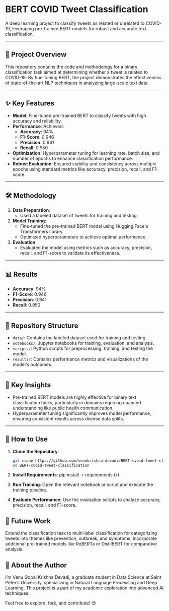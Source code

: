 # BERT COVID Tweet Classification  
A deep learning project to classify tweets as related or unrelated to COVID-19, leveraging pre-trained BERT models for robust and accurate text classification.  

---

## 📜 Project Overview  
This repository contains the code and methodology for a binary classification task aimed at determining whether a tweet is related to COVID-19. By fine-tuning BERT, the project demonstrates the effectiveness of state-of-the-art NLP techniques in analyzing large-scale text data.  

---

## ✨ Key Features  
- **Model**: Fine-tuned pre-trained BERT to classify tweets with high accuracy and reliability.  
- **Performance**: Achieved:  
  - **Accuracy**: 94%  
  - **F1-Score**: 0.946  
  - **Precision**: 0.941  
  - **Recall**: 0.950  
- **Optimization**: Hyperparameter tuning for learning rate, batch size, and number of epochs to enhance classification performance.  
- **Robust Evaluation**: Ensured stability and consistency across multiple epochs using standard metrics like accuracy, precision, recall, and F1-score.  

---

## 🛠️ Methodology  
1. **Data Preparation**:  
   - Used a labeled dataset of tweets for training and testing.  
2. **Model Training**:  
   - Fine-tuned the pre-trained BERT model using Hugging Face's Transformers library.  
   - Optimized hyperparameters to achieve optimal performance.  
3. **Evaluation**:  
   - Evaluated the model using metrics such as accuracy, precision, recall, and F1-score to validate its effectiveness.  

---

## 📊 Results  
- **Accuracy**: 94%  
- **F1-Score**: 0.946  
- **Precision**: 0.941  
- **Recall**: 0.950  

---

## 📂 Repository Structure  
- `data/`: Contains the labeled dataset used for training and testing.  
- `notebooks/`: Jupyter notebooks for training, evaluation, and analysis.  
- `scripts/`: Python scripts for preprocessing, training, and testing the model.  
- `results/`: Contains performance metrics and visualizations of the model's outcomes.  

---

## 🔑 Key Insights  
- Pre-trained BERT models are highly effective for binary text classification tasks, particularly in domains requiring nuanced understanding like public health communication.  
- Hyperparameter tuning significantly improves model performance, ensuring consistent results across diverse data splits.  

---

## 🔗 How to Use  
1. **Clone the Repository**:  
   ```bash
   git clone https://github.com/venukrishna-devadi/BERT-cvoid-tweet-classification.git
   cd BERT-cvoid-tweet-classification

2. **Install Requirements**:
   pip install -r requirements.txt

3. **Run Training**:
  Open the relevant notebook or script and execute the training pipeline.

4. **Evaluate Performance**:
   Use the evaluation scripts to analyze accuracy, precision, recall, and F1-score.

## 🚀 Future Work
Extend the classification task to multi-label classification for categorizing tweets into themes like prevention, outbreak, and symptoms.
Incorporate additional pre-trained models like RoBERTa or DistilBERT for comparative analysis.

## 📖 About the Author
I’m Venu Gopal Krishna Devadi, a graduate student in Data Science at Saint Peter’s University, specializing in Natural Language Processing and Deep Learning. This project is a part of my academic exploration into advanced AI techniques.

Feel free to explore, fork, and contribute! 😊

